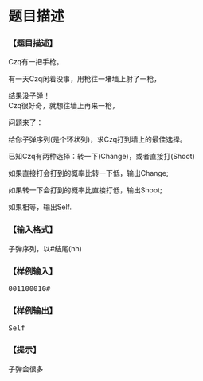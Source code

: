 # 题目描述


<h3>
【题目描述】
</h3>
<p>
Czq有一把手枪。
</p>
<p>
有一天Czq闲着没事，用枪往一堵墙上射了一枪，
</p>
<p>
结果没子弹！<br/>
Czq很好奇，就想往墙上再来一枪，
</p>
<p>
问题来了：
</p>
<p>
给你子弹序列(是个环状列)，求Czq打到墙上的最佳选择。
</p>
<p>
已知Czq有两种选择：转一下(Change)，或者直接打(Shoot)
</p>
<p>
如果直接打会打到的概率比转一下低，输出Change;
</p>
<p>
如果转一下会打到的概率比直接打低，输出Shoot;
</p>
<p>
如果相等，输出Self.
</p>
<h3>
【输入格式】
</h3>
<p>
子弹序列，以#结尾(hh)
</p>
<h3>
【样例输入】
</h3>
<pre>001100010#</pre>
<h3>
【样例输出】
</h3>
<pre>Self</pre>
<h3>
【提示】
</h3>
<p>
子弹会很多
</p>
